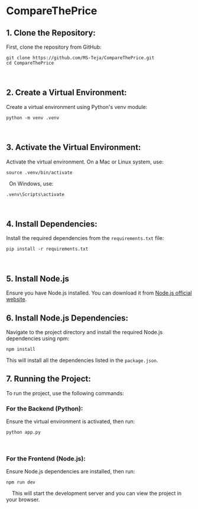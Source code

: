 # CompareThePrice

## 1. Clone the Repository:
  First, clone the repository from GitHub:

  ```
  git clone https://github.com/MS-Teja/CompareThePrice.git
  cd CompareThePrice
  ```
&nbsp;
&nbsp;

## 2. Create a Virtual Environment:
  Create a virtual environment using Python's venv module:
  ```
  python -m venv .venv
  ```
&nbsp;
&nbsp;

## 3. Activate the Virtual Environment:
  Activate the virtual environment. On a Mac or Linux system, use:
  ```
  source .venv/bin/activate
  ```
&nbsp;
  On Windows, use:
  ```
  .venv\Scripts\activate
  ```
&nbsp;
&nbsp;

## 4. Install Dependencies:
  Install the required dependencies from the `requirements.txt` file:
  ```
  pip install -r requirements.txt
  ```
&nbsp;
&nbsp;

## 5. Install Node.js
  Ensure you have Node.js installed. You can download it from [Node.js official website](https://nodejs.org/).
&nbsp;
&nbsp;

## 6. Install Node.js Dependencies:
  Navigate to the project directory and install the required Node.js dependencies using npm:
  ```
  npm install
  ```

  This will install all the dependencies listed in the `package.json`.
&nbsp;
&nbsp;

## 7. Running the Project:
  To run the project, use the following commands:

  ### For the Backend (Python):
  Ensure the virtual environment is activated, then run:
  ```
  python app.py
  ```
&nbsp;

  ### For the Frontend (Node.js):
  Ensure Node.js dependencies are installed, then run:
  ```
  npm run dev
  ```
&nbsp;
&nbsp;
  This will start the development server and you can view the project in your browser.